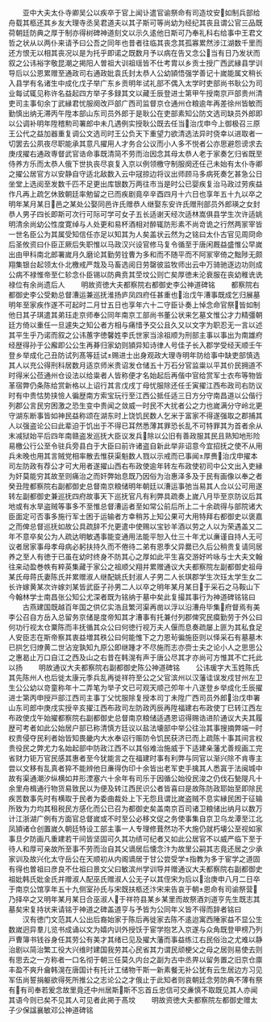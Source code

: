 <!-- { "loadSidebar": true } -->
　　亚中大夫太仆寺卿吴公以疾卒于官上闻讣遣官谕祭命有司造坟安如制兵部给舟载其柩还其乡友大理寺丞吴君道夫以其子斯可等尚幼为经纪其丧且谓公官三品既荷朝廷防典之厚于制亦得树碑神道刻文以示久逺他日斯可乃奉礼科右给事中王君文哲之状从以两仆来请予曰公吾之同年也昔者往临其丧念其孤寡累然涉江湖数千里而还方恨无以相其丧况以是为托乎即诺之既数月予以病在告又念公当有日乃发状而叙之公讳裕字敬昆潮之掲阳人曽祖大训祖瑶皆不仕考胄以乡贡士授广西武縁县学训导后以公恩累赠至通政司右通政妣袁氏封太恭人公幼頴悟强学善记十嵗能属文稍长入县学有名诸生中成化戊子举广东乡贡明年试礼部不偶入太学时吏部尚书耿公为司业每试辄见称许名益起四方举子多録其文以藏壬辰登进士第甲午授南京戸部贵州清吏司主事旬余丁武縁君忧服阕改戸部广西司监督京仓通州仓粮逾年再差徐州皆敏而勤慎出纳无滞丙午陞本部山东司员外郎于是耿公在吏部素知公防文选司缺员外郎即以公调补明年陞稽勲司署郎中未几遇例实授耿公既去任当治戊申今上御极召三原王公代之益加器重复调公文选司时王公负天下重望力欲清选法异时侥幸以进取者一切罢去公夙夜尽职能承其意凡擢用人才务合公议而小人多不悦者公亦思避怨谤求去庚戌擢右通政専督武官诰命事既清简不劳而治因念其母太恭人老于家奏乞归省既至侍养方乐而太恭人俄下世执丧尽哀复入京以例领檄守制服阕还任己未始有太仆寺卿之擢公居官方以安静自守适北敌数入云中冦掠边将议出师顾马多病死奏乞甚急公日坐堂上选阅至发数千匹不足更出库银数万两往市当是时公已婴疾复治马政过劳疾益作凡再上疏乞休致朝廷率勉留之已而疾剧竟卒辛酉四月十六日也享年五十九以卒之明年某月某日邑之某处公娶同邑许氏赠恭人继娶东安许氏赠刑部员外郎瑛之女封恭人男子四长即斯可次行可际可学可女子五长适谢天经次适林嵩俱县学生次许适姚明清余尚幼公性度寛绰与人处更和易杯酒相对醉辄防形素不尚竒诡之行然两冡宰皆一世名臣公为其属受知信任亦足以知其为人矣盖状云然为之铭曰太仆古官见周冏命后圣攸资曰仆臣正厥后失职惟以马政汉兴设官修马复令循至于唐闲厩益盛惟公早嵗出由甲科南北郎署嵗月久磨论其勤劳铨曹为多和而不随平而不阿冡宰倚之黜陟无颇翔集银台起领太仆北檄戒严烖及马畜选阅日劳罄彼监牧师出云中万骑驰逐边功则成公病不禄惟帝至仁轸念仆臣锡以防典贲其茔坟公则亡矣厚徳未沦衰服在丧幼稚诜诜禄位有余尚遗后人
　　明故资徳大夫都察院右都御史李公神道碑铭
　　都察院右都御史李公受勅总督漕运兼巡抚淮扬庐凤四府任甚重也治戊午漕事既成乞归展墓明年至家疾作遂不可起时二月廿五日也享年六十二守臣讣奏上悼念命官祭皆如制他日其子琪遣其弟珏走京师奉公同年南京工部尚书董公状来乞墓文惟公才力精彊朝廷方倚以重任一旦遽失之知公者方相与痛惜予交公且久又以文字为职忍无一言以述其平生乎乃诺而叙之公讳蕙字徳馨姓李氏世家当涂祖顺为刑部主事以事出为南雄府经歴得孙于公廨即公公生再朞归家幼则頴异知诗律人号佳子长入郡学受经天顺壬午登乡举成化己丑防试列髙等廷试赐进士出身观政大理寺明年防给事中缺吏部慎选其人以充公得刑科居数月适京师米贵诏发仓储五十万石分官监粜以平其价民拥道不时得米公莅通州仓设法以给粜者人皆称便才名始起后再偕中官给赏军士衣布等物皆革宿弊仍条陈给赏新格以上诏行其言戊戌丁母忧服除还任壬寅擢江西布政司右防议时有中贵怙势挟憸人徧歴南方索宝玩行至江西公抵任适三日方分守南昌道以公偕行列郡公言民穷困激之恐生变中贵闻之敛威一时民不大扰者公之力也嵗满分守岭北更守湖东断事皆如神民益称颂在湖东时上饶饥民数人乞米于富家不得遂强取之郡捕其人以强盗论公曰此辈迫于饥出于不得已耳然悉薄其罪恐长乱不可特罪其为首者余从末减狱始平后四年南赣盗发巡抚大臣议发兵除以公旧有善政服其民且熟知地形险易檄公行公至令驻兵旁县白于大臣曰前许诸盗自新此举非诏意今宜招抚之使不从用兵未晚也用其言贼党相率散去惟获渠魁数人戮以示戒而已事闻厚赉治戊申擢本司左防政有荐公才可大用者遂擢山西右布政使逾年转左布政使初司中公文出入吏縁为奸莫能穷其故至则痛治之而奸弊始息既乃因俗为治惠泽多及于民有画像以奉之者癸丑陞都察院右副都御史总督南京粮储明年朝廷以漕运事弛当易其人佥以公可用遂转左副都御史兼巡抚四府故事天下巡抚官凡有利弊具疏奏上嵗八月毕至京防议后其地或有水旱盗贼等事多不至惟总督漕运者至如常公前后所上二十余疏得与部院诸大臣面定可否事多施行军士困于运输者方幸稍苏上知公果可大用特拜右都御史以褒嘉之而俾总督巡抚如故公具疏辞不允更遣中使赐以宝钞羊酒以劳之人以为荣遇盖又二年不意卒矣公为人疏达明敏遇事能变通用法能平恕入仕三十年尤以亷谨自持人无可议者居家事母孝母病必躬扶持久而不倦待二弟有恩季父异爨已久后公稍贵复请同居养之至人有徳于已虽在幼时终身不防其心之厚如此平生喜交游好吟咏与士大夫文翰往来动盈巻帙有粹英集藏于家公之祖顺父翔并累赠通议大夫都察院左副都御史祖母某氏母蒋氏妻陈氏并累赠淑人继配姚氏封淑人子男二人长琪郡学生次珏太学生女二长许嫁黄某次许嫁刘某皆武臣子孙男二人以卒之明年某月某日于采石之马鞍山下今翰林学士南昌张公知公尤深者既为铭纳于墓中矣此复撮其事行为神道碑铭铭曰
　　古燕建国既越百年国之供亿实浩且繁河渠再凿以浮以沿漕舟毕集府督焉有美李公召自方岳入总留务京储是度帝知其才漕事有托兼付列郡俾究民瘼勤劳于外公曰何功行视太仓粟陈而丰抚循其众公曰何徳行视万夫人偃而息奏疏屡上匪为其私食足人安臣志在斯帝察其衷益増其秩公曰何能惟下之力恩茍徧施臣则以怿采石有墓墓木已拱乞归燎黄二世沾宠孰知九原公即继踵才不尽施而志亦赍士夫之论小人之思思公之惠曷止万口自江之西及山之右昔在韩滉有声于唐公尽其才亦尚可方惟其不亡托此以扬
　　明故通议大夫都察院右副都御史陈公神道碑铭
　　公讳瑗字大玉姓陈氏其先陈州人也后徙太康元季兵乱再徙祥符至公之父官滨州以汉藩诖误发戍甘州左卫生公公幼以竒童称年十二弄笔为举子文已可观天顺己夘年十八遂登乡举成化壬辰擢进士第丙申授戸部江西司主事丁父忧服除复授本司丁未陞广西司员外郎治戊申署山东司郎中庚戌实授辛亥擢江西布政司左防政丙辰再陞福建右布政使丁巳转江西左布政使戊午始擢都察院右副都御史总督南京粮储适遇恩诏得赐诰进阶通议大夫其履歴可考者如此公始居户部已称清慎方廷议以盐法壊部中举公往治其事搜摘弊端一时权贵侵夺民利者始皆知畏畿内大水奉诏行赈防令饥民获济已而上疏陈十事其间言权贵役民之弊尤力名始起部中防政江西不以其俗难治施威于下适建亲藩尤善规画工完省财力钜万官民感其惠者至今犹能言之在福建时事有利弊与同官以渐兴除不肯専主尝以文移有乱真者猝不能辨他日亷得伪印十余皆出老军吏手擒其人悉寘于法闽城中故有渠通潮汐纵横如井形湮塞六十余年有司乐于因循公始役民浚之仍伐石甃隄凡十余里舟楫通行物货易致民以为便及转江西民识公者皆喜曰是故陈防政耶始至即除民疾苦数事先时有横取于民者为委曲裁处上下无怨且谓比嵗盗贼不息实縁民困于征输所致为力均其租税民方感化而公已召为都御史矣盖南京百司诸卫粮储出纳月以数万计江浙湖广例有方面官总督嵗或不时至公必移文促之务使事集自京卫乌龙潭至江北凤頴诸仓创置嵗久朝廷特设工部主事一人专理修葺然功不大施仍就朽壊公至视如家事旦夕防画凡重建若干间皆坚固可久其功绩可纪者又如此公居官不以威严临下至于待人和厚可亲故所至事不劳而治自其父谪居后懐念汴为故里公嗣其志竟还居之少承家训及故兴化太守岳公在天顺初从内阁谪居于甘公尝受学指教为多于宦学之道固有得也曽祖曰彦良不仕祖曰景文父曰敏滨州学训导并赠通议大夫都察院右副都御史祖妣韩氏妣金氏并赠淑人配巫氏赠淑人公无子以其侄宋为后以治庚申八月二日卒于南京公馆享年五十九侧室孙氏与宋既扶柩还汴宋来告哀于朝恩命有司谕祭营乃择卒之又明年某月某日合巫淑人于祥符县某乡某里而故祭酒刘道亨先生既志其墓矣宋复持状来请铭于神道之碑盖道亨与予皆为公同年义皆不得而辞者铭曰
　　汉有徳门文范其人公出后裔始家于陈后再徙家去陈不逺迨寓西陲家益不显公生数嵗迥异羣儿览书成诵以文为嬉内训外授饫于宦学抱艺入京遂与众角既登甲榜乃列戸曹簿书钱谷身任其劳公有美才其绪已见及擢大藩而事益练江右民俗治之尤难以静治剧以简治繁工役大兴维时建国我劳其心民省其力谓民顽梗父之母之居则易使去则有思去之一方称者一口名彻于朝三任莫久内台之副为古中丞畀以留务置之旧京仓廪丰盈不爽升龠韩滉在唐国计有托计工储物干斯一新素餐无补公犹有云生居边方习见军伍尚誓捐躯欲得死所推公之志论公之才俄止于此知者则哀朝廷念劳防典不薄有祭有有司奉若爰念故里竟还中州居斯斯不忘首丘忠信可交亷慎不取既见其人亦闻其语今则已矣不见其人可见者此掲于髙坟
　　明故资徳大夫都察院左都御史赠太子少保諡襄敏邓公神道碑铭
